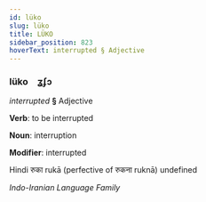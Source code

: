 ```yaml
---
id: lüko
slug: lüko
title: LÜKO
sidebar_position: 823
hoverText: interrupted § Adjective
---
```


### lüko&emsp;<span kind="abugida">ʓʄɔ</span>

*interrupted* **§** Adjective

**Verb**: to be interrupted

**Noun**: interruption

**Modifier**: interrupted

Hindi रुका rukā (perfective of रुकना ruknā) undefined

*Indo-Iranian Language Family*